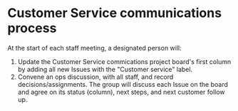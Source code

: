 # Customer Service communications process

At the start of each staff meeting, a designated person will:

1. Update the Customer Service commications project board's first column by adding all new Issues with the "Customer service" label.
2. Convene an ops discussion, with all staff, and record decisions/assignments. The group will discuss each Issue on the board and agree on its status (column), next steps, and next customer follow up.
